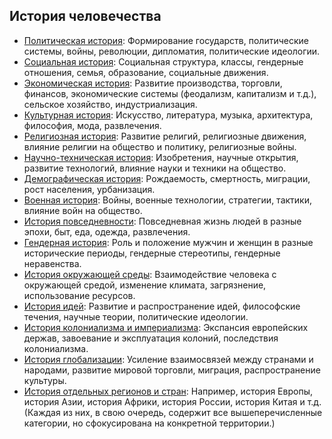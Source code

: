 ## История человечества

- [Политическая история](./political.md): Формирование государств, политические системы, войны, революции, дипломатия, политические идеологии.
- [Социальная история](./social.md): Социальная структура, классы, гендерные отношения, семья, образование, социальные движения.
- [Экономическая история](./economic.md): Развитие производства, торговли, финансов, экономические системы (феодализм, капитализм и т.д.), сельское хозяйство, индустриализация.
- [Культурная история](./culture.md): Искусство, литература, музыка, архитектура, философия, мода, развлечения.
- [Религиозная история](./religion.md): Развитие религий, религиозные движения, влияние религии на общество и политику, религиозные войны.
- [Научно-техническая история](./science.md): Изобретения, научные открытия, развитие технологий, влияние науки и техники на общество.
- [Демографическая история](./demography.md): Рождаемость, смертность, миграции, рост населения, урбанизация.
- [Военная история](./war.md): Войны, военные технологии, стратегии, тактики, влияние войн на общество.
- [История повседневности](./commonLife.md): Повседневная жизнь людей в разные эпохи, быт, еда, одежда, развлечения.
- [Гендерная история](./genders.md): Роль и положение мужчин и женщин в разные исторические периоды, гендерные стереотипы, гендерные неравенства.
- [История окружающей среды](./environment.md): Взаимодействие человека с окружающей средой, изменение климата, загрязнение, использование ресурсов.
- [История идей](./ideas.md): Развитие и распространение идей, философские течения, научные теории, политические идеологии.
- [История колониализма и империализма](./colonializm.md): Экспансия европейских держав, завоевание и эксплуатация колоний, последствия колониализма.
- [История глобализации](./globalization.md): Усиление взаимосвязей между странами и народами, развитие мировой торговли, миграция, распространение культуры.
- [История отдельных регионов и стран](./regions.md): Например, история Европы, история Азии, история Африки, история России, история Китая и т.д. (Каждая из них, в свою очередь, содержит все вышеперечисленные категории, но сфокусирована на конкретной территории.)
